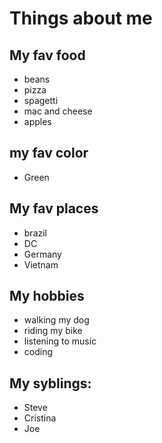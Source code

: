# Things about me

## My fav food
- beans
- pizza
- spagetti
- mac and cheese
- apples

## my fav color
- Green

## My fav places
- brazil
- DC
- Germany
- Vietnam

## My hobbies
- walking my dog
- riding my bike
- listening to music
- coding

## My syblings:
- Steve
- Cristina
- Joe
